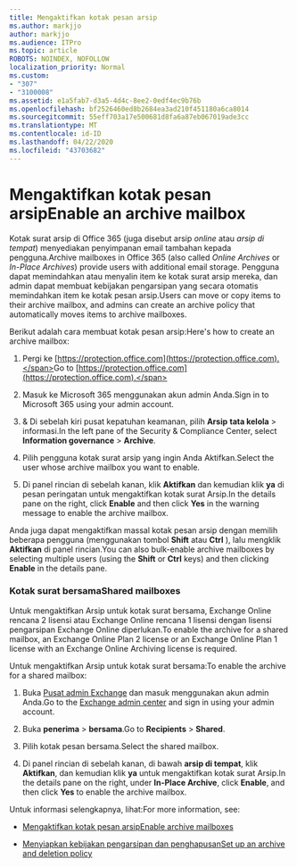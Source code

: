```yaml
---
title: Mengaktifkan kotak pesan arsip
ms.author: markjjo
author: markjjo
ms.audience: ITPro
ms.topic: article
ROBOTS: NOINDEX, NOFOLLOW
localization_priority: Normal
ms.custom:
- "307"
- "3100008"
ms.assetid: e1a5fab7-d3a5-4d4c-8ee2-0edf4ec9b76b
ms.openlocfilehash: bf2526460ed8b2684ea3ad210f451180a6ca8014
ms.sourcegitcommit: 55eff703a17e500681d8fa6a87eb067019ade3cc
ms.translationtype: MT
ms.contentlocale: id-ID
ms.lasthandoff: 04/22/2020
ms.locfileid: "43703682"
---
```

# <a name="enable-an-archive-mailbox"></a><span data-ttu-id="6931d-102">Mengaktifkan kotak pesan arsip</span><span class="sxs-lookup"><span data-stu-id="6931d-102">Enable an archive mailbox</span></span>

<span data-ttu-id="6931d-103">Kotak surat arsip di Office 365 (juga disebut arsip *online* atau *arsip di tempat*) menyediakan penyimpanan email tambahan kepada pengguna.</span><span class="sxs-lookup"><span data-stu-id="6931d-103">Archive mailboxes in Office 365 (also called *Online Archives* or *In-Place Archives*) provide users with additional email storage.</span></span> <span data-ttu-id="6931d-104">Pengguna dapat memindahkan atau menyalin item ke kotak surat arsip mereka, dan admin dapat membuat kebijakan pengarsipan yang secara otomatis memindahkan item ke kotak pesan arsip.</span><span class="sxs-lookup"><span data-stu-id="6931d-104">Users can move or copy items to their archive mailbox, and admins can create an archive policy that automatically moves items to archive mailboxes.</span></span>
  
<span data-ttu-id="6931d-105">Berikut adalah cara membuat kotak pesan arsip:</span><span class="sxs-lookup"><span data-stu-id="6931d-105">Here's how to create an archive mailbox:</span></span>
  
1. <span data-ttu-id="6931d-106">Pergi ke [https://protection.office.com](https://protection.office.com).</span><span class="sxs-lookup"><span data-stu-id="6931d-106">Go to [https://protection.office.com](https://protection.office.com).</span></span>

2. <span data-ttu-id="6931d-107">Masuk ke Microsoft 365 menggunakan akun admin Anda.</span><span class="sxs-lookup"><span data-stu-id="6931d-107">Sign in to Microsoft 365 using your admin account.</span></span>

3. <span data-ttu-id="6931d-108">&amp; Di sebelah kiri pusat kepatuhan keamanan, pilih **Arsip** **tata kelola** \> informasi.</span><span class="sxs-lookup"><span data-stu-id="6931d-108">In the left pane of the Security &amp; Compliance Center, select **Information governance** \> **Archive**.</span></span>

4. <span data-ttu-id="6931d-109">Pilih pengguna kotak surat arsip yang ingin Anda Aktifkan.</span><span class="sxs-lookup"><span data-stu-id="6931d-109">Select the user whose archive mailbox you want to enable.</span></span>

5. <span data-ttu-id="6931d-110">Di panel rincian di sebelah kanan, klik **Aktifkan** dan kemudian klik **ya** di pesan peringatan untuk mengaktifkan kotak surat Arsip.</span><span class="sxs-lookup"><span data-stu-id="6931d-110">In the details pane on the right, click **Enable** and then click **Yes** in the warning message to enable the archive mailbox.</span></span>

<span data-ttu-id="6931d-111">Anda juga dapat mengaktifkan massal kotak pesan arsip dengan memilih beberapa pengguna (menggunakan tombol **Shift** atau **Ctrl** ), lalu mengklik **Aktifkan** di panel rincian.</span><span class="sxs-lookup"><span data-stu-id="6931d-111">You can also bulk-enable archive mailboxes by selecting multiple users (using the **Shift** or **Ctrl** keys) and then clicking **Enable** in the details pane.</span></span>
  
### <a name="shared-mailboxes"></a><span data-ttu-id="6931d-112">Kotak surat bersama</span><span class="sxs-lookup"><span data-stu-id="6931d-112">Shared mailboxes</span></span>

<span data-ttu-id="6931d-113">Untuk mengaktifkan Arsip untuk kotak surat bersama, Exchange Online rencana 2 lisensi atau Exchange Online rencana 1 lisensi dengan lisensi pengarsipan Exchange Online diperlukan.</span><span class="sxs-lookup"><span data-stu-id="6931d-113">To enable the archive for a shared mailbox, an Exchange Online Plan 2 license or an Exchange Online Plan 1 license with an Exchange Online Archiving license is required.</span></span>  

<span data-ttu-id="6931d-114">Untuk mengaktifkan Arsip untuk kotak surat bersama:</span><span class="sxs-lookup"><span data-stu-id="6931d-114">To enable the archive for a shared mailbox:</span></span>

1. <span data-ttu-id="6931d-115">Buka [Pusat admin Exchange](https://outlook.office365.com/ecp) dan masuk menggunakan akun admin Anda.</span><span class="sxs-lookup"><span data-stu-id="6931d-115">Go to the [Exchange admin center](https://outlook.office365.com/ecp) and sign in using your admin account.</span></span>

2. <span data-ttu-id="6931d-116">Buka **penerima** > **bersama**.</span><span class="sxs-lookup"><span data-stu-id="6931d-116">Go to **Recipients** > **Shared**.</span></span>

3. <span data-ttu-id="6931d-117">Pilih kotak pesan bersama.</span><span class="sxs-lookup"><span data-stu-id="6931d-117">Select the shared mailbox.</span></span>

4. <span data-ttu-id="6931d-118">Di panel rincian di sebelah kanan, di bawah **arsip di tempat**, klik **Aktifkan**, dan kemudian klik **ya** untuk mengaktifkan kotak surat Arsip.</span><span class="sxs-lookup"><span data-stu-id="6931d-118">In the details pane on the right, under **In-Place Archive**, click **Enable**, and then click **Yes** to enable the archive mailbox.</span></span>

<span data-ttu-id="6931d-119">Untuk informasi selengkapnya, lihat:</span><span class="sxs-lookup"><span data-stu-id="6931d-119">For more information, see:</span></span>
  
- [<span data-ttu-id="6931d-120">Mengaktifkan kotak pesan arsip</span><span class="sxs-lookup"><span data-stu-id="6931d-120">Enable archive mailboxes</span></span>](https://docs.microsoft.com/office365/securitycompliance/enable-archive-mailboxes)

- [<span data-ttu-id="6931d-121">Menyiapkan kebijakan pengarsipan dan penghapusan</span><span class="sxs-lookup"><span data-stu-id="6931d-121">Set up an archive and deletion policy</span></span>](https://docs.microsoft.com//office365/securitycompliance/set-up-an-archive-and-deletion-policy-for-mailboxes)
